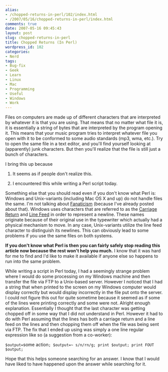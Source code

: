 ```yaml
---
alias:
- /chopped-returns-in-perl/102/index.html
- /2007/05/16/chopped-returns-in-perl/index.html
comments: true
date: 2007-05-16 09:45:43
layout: post
slug: chopped-returns-in-perl
title: Chopped Returns (In Perl)
wordpress_id: 102
categories:
- Nerd
tags:
- Bug-fix
- Geek
- Learn
- Linux
- Mac
- Programming
- Useful
- Windows
- Work
---
```


Files on computers are made up of different characters that are interpreted by whatever it is that you are using.  That means that no matter what file it is, it is essentially a string of bytes that are interpreted by the program opening it.  This means that your music program tries to interpret whatever file you open with it to be conformed to some audio standards (mp3, wma, etc.).  Try to open the same file in a text editor, and you'll find yourself looking at (apparently) junk characters.  But then you'll realize that the file is still just a bunch of characters.

I bring this up because




  1. It seems as if people don't realize this.


  2. I encountered this while writing a Perl script today.



Something else that you should read even if you don't know what Perl is: Windows and Unix-variants (including Mac OS X and up) do not handle files the same.  I'm not talking about [Fanaticism](http://www.goingthewongway.com/2007/01/28/fanaticism/) (because I've already posted about that).  Windows uses characters that are referred to as the [Carriage Return](http://en.wikipedia.org/wiki/Carriage_return) and [Line Feed](http://en.wikipedia.org/wiki/Line_feed) in order to represent a newline.  These names originate because of their original use in the typewriter which actually had a physical mechanism to move.  In any case, Unix-variants utilize the line feed character to distinguish its newlines.  This can obviously lead to some problems if you use the same files on both systems.

**If you don't know what Perl is then you can fairly safely stop reading this article now because the rest won't help you much.**  I know that it was hard for me to find and I'd like to make it available if anyone else so happens to run into the same problem.

While writing a script in Perl today, I had a seemingly strange problem where I would do some processing on my Windows machine and then transfer the file via FTP to a Unix-based server.  However I noticed that I had a string that when printed to the screen on my Windows computer would display correctly but would display incorrectly in the file put onto the server.  I could not figure this out for quite sometime because it seemed as if some of the lines were printing correctly and some were not.  Alright enough explanation.  Essentially I thought that the last character was getting chopped off in some way that I did not understand in Perl.  However it had to do with Perl assuming that the lines has both a carriage return and a line feed on the lines and then chopping them off when the file was being sent via FTP.  The fix that I ended up using was simply a one line regular expression like so (a suggestion from a co-worker):

`$output=`some action`;
$output=~ s/n/rn/g;
print $output;
print FOUT $output;`

Hope that this helps someone searching for an answer.  I know that I would have liked to have happened upon the answer while searching for it.

